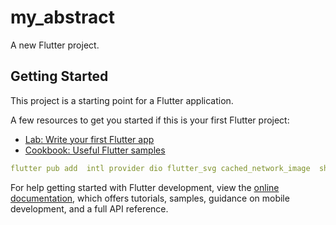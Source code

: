 # my_abstract

A new Flutter project.

## Getting Started

This project is a starting point for a Flutter application.

A few resources to get you started if this is your first Flutter project:

- [Lab: Write your first Flutter app](https://docs.flutter.dev/get-started/codelab)
- [Cookbook: Useful Flutter samples](https://docs.flutter.dev/cookbook)

```yaml
flutter pub add  intl provider dio flutter_svg cached_network_image  shared_preferences fluttertoast flutter_screenutil
```
For help getting started with Flutter development, view the
[online documentation](https://docs.flutter.dev/), which offers tutorials,
samples, guidance on mobile development, and a full API reference.
